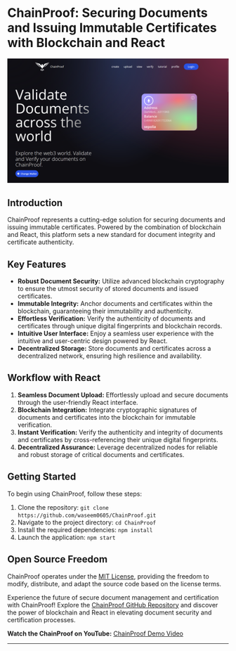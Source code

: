 # ChainProof: Securing Documents and Issuing Immutable Certificates with Blockchain and React

![ChainProof Logo](logoo.png)

## Introduction
ChainProof represents a cutting-edge solution for securing documents and issuing immutable certificates. Powered by the combination of blockchain and React, this platform sets a new standard for document integrity and certificate authenticity.

## Key Features
- **Robust Document Security:** Utilize advanced blockchain cryptography to ensure the utmost security of stored documents and issued certificates.
- **Immutable Integrity:** Anchor documents and certificates within the blockchain, guaranteeing their immutability and authenticity.
- **Effortless Verification:** Verify the authenticity of documents and certificates through unique digital fingerprints and blockchain records.
- **Intuitive User Interface:** Enjoy a seamless user experience with the intuitive and user-centric design powered by React.
- **Decentralized Storage:** Store documents and certificates across a decentralized network, ensuring high resilience and availability.

## Workflow with React
1. **Seamless Document Upload:** Effortlessly upload and secure documents through the user-friendly React interface.
2. **Blockchain Integration:** Integrate cryptographic signatures of documents and certificates into the blockchain for immutable verification.
3. **Instant Verification:** Verify the authenticity and integrity of documents and certificates by cross-referencing their unique digital fingerprints.
4. **Decentralized Assurance:** Leverage decentralized nodes for reliable and robust storage of critical documents and certificates.

## Getting Started
To begin using ChainProof, follow these steps:
1. Clone the repository: `git clone https://github.com/waseem0605/ChainProof.git`
2. Navigate to the project directory: `cd ChainProof`
3. Install the required dependencies: `npm install`
4. Launch the application: `npm start`

## Open Source Freedom
ChainProof operates under the [MIT License](https://github.com/waseem0605/ChainProof/blob/main/LICENSE), providing the freedom to modify, distribute, and adapt the source code based on the license terms.

Experience the future of secure document management and certification with ChainProof! Explore the [ChainProof GitHub Repository](https://github.com/waseem0605/ChainProof) and discover the power of blockchain and React in elevating document security and certification processes.


**Watch the ChainProof on YouTube:** [ChainProof Demo Video](https://www.youtube.com/watch?v=YOUR_DEMO_VIDEO_ID)

---
